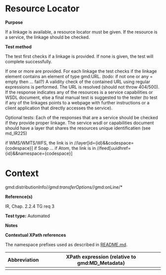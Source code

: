 
# Resource Locator

**Purpose**	

If a linkage is available, a resource locator must be given.
If the resource is a service, the linkage should be checked.

**Test method**	

The test first checks if a linkage is provided. If none is given, the test will complete successfully. 

If one or more are provided. For each linkage the test checks if the linkage element contains an element of type gmd:URL. (todo: if not one or any = empty then ... fail?)
A validity check of the contained URL using regular expressions is performed. 
The URL is resolved (should not throw 404/500).
If the response indicates any of the resources is a service capabilities or WSDL document, else a final manual test is suggested to the tester (to test if any of the linkages points to a webpage with further instructions
or a client application that directly accesses the service).


Optional tests:
Each of the responses that are a service should be checked if they provide proper linkage. The service wsdl or capabilities document should have a layer that shares the resources unique identificatien (see md_IR225)

if WMS/WMTS/WFS, the link is in //layer[id={id}&&codespace={codespace}]
if Soap ...
if Atom, the link is in //feed[uuidhref={id}&&namespace={codespace}]

# Context

gmd:distributionInfo/*/gmd:transferOptions/*/gmd:onLine/*

**Reference(s)**	 

IR, Chap. 2.2.4
TG req 3

**Test type:** Automated

**Notes**

**Contextual XPath references**

The namespace prefixes used as described in [README.md](./README.md#namespaces).

Abbreviation                                   |  XPath expression (relative to gmd:MD_Metadata)
-----------------------------------------------| -------------------------------------------------------------------------
<a name=""></a>   |



